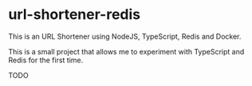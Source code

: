 # url-shortener-redis

This is an URL Shortener using NodeJS, TypeScript, Redis and Docker.

This is a small project that allows me to experiment with TypeScript and Redis for the first time.

TODO
